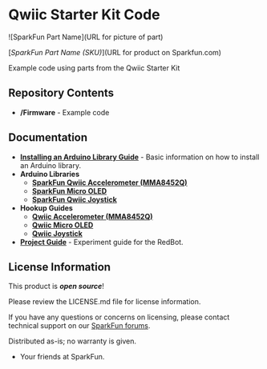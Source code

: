 Qwiic Starter Kit Code
========================================


![SparkFun Part Name](URL for picture of part)

[*SparkFun Part Name (SKU)*](URL for product on Sparkfun.com)

Example code using parts from the Qwiic Starter Kit


Repository Contents
-------------------

* **/Firmware** - Example code 

Documentation
--------------

* **[Installing an Arduino Library Guide](https://learn.sparkfun.com/tutorials/installing-an-arduino-library)** - Basic information on how to install an Arduino library.
* **Arduino Libraries**
  * **[SparkFun Qwiic Accelerometer (MMA8452Q)](https://github.com/sparkfun/SparkFun_MMA8452Q_Arduino_Library)**
  * **[SparkFun Micro OLED](https://github.com/sparkfun/SparkFun_Micro_OLED_Arduino_Library)**
  * **[SparkFun Qwiic Joystick](https://github.com/sparkfun/SparkFun_Qwiic_Joystick_Arduino_Library)**
* **Hookup Guides**
  * **[Qwiic Accelerometer (MMA8452Q)](https://learn.sparkfun.com/tutorials/qwiic-accelerometer-mma8452q-hookup-guide)**
  * **[Qwiic Micro OLED](https://learn.sparkfun.com/tutorials/qwiic-micro-oled-hookup-guide)**
  * **[Qwiic Joystick](https://learn.sparkfun.com/tutorials/qwiic-joystick-hookup-guide)**
* **[Project Guide](https://learn.sparkfun.com/tutorials/experiment-guide-for-redbot-with-shadow-chassis)** - Experiment guide for the RedBot.

License Information
-------------------

This product is _**open source**_! 

Please review the LICENSE.md file for license information. 

If you have any questions or concerns on licensing, please contact technical support on our [SparkFun forums](https://forum.sparkfun.com/viewforum.php?f=152).

Distributed as-is; no warranty is given.

- Your friends at SparkFun.

_<COLLABORATION CREDIT>_
